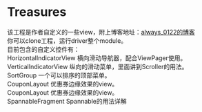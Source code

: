 # Treasures
该工程是作者自定义的一些view，附上博客地址：<a href="http://blog.csdn.net/always_0122">always_0122的博客</a></br>
你可以clone工程，运行driver整个module。</br>
目前包含的自定义控件有：</br>
  HorizontalIndicatorView 横向滑动导航器，配合ViewPager使用。</br>
  VerticalIndicatorView 纵向的滑动菜单，里面讲到Scroller的用法。</br>
  SortGroup 一个可以排序的顶部菜单。</br>
  CouponLayout 优惠券边缘效果的view。</br>
  CouponLayout 优惠券边缘效果的view。</br>
  SpannableFragment Spannable的用法详解 </br>